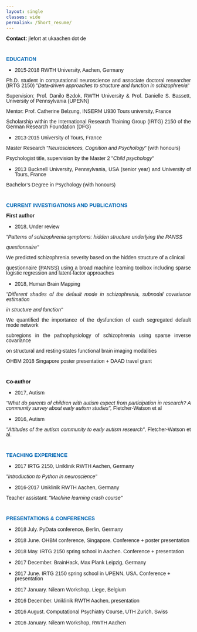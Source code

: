 ```yaml
---
layout: single
classes: wide
permalink: /Short_resume/
---
```


</head>
<body lang="en-US" dir="ltr">
<p align="justify" style="line-height: 100%"><font face="Noto Sans Mono CJK TC Regular, sans-serif"><font color="#000000"><b>C</b></font><font color="#000000"><b>ontact:
</b></font>jlefort at ukaachen dot de</font></p>
<p align="justify" style="margin-bottom: 0in; font-style: normal; line-height: 100%; text-decoration: none">
<br/>

</p>
<p align="justify" style="margin-bottom: 0in; font-style: normal; line-height: 100%; text-decoration: none">
<font color="#0066b3"><font face="Noto Sans Mono CJK TC Regular, sans-serif"><b>EDUCATION</b></font></font></p>
<p align="justify" style="margin-bottom: 0in; font-style: normal; font-weight: normal; line-height: 100%; text-decoration: none"></p>
<ul>
	<li/>
<p align="justify" style="margin-bottom: 0in; line-height: 100%">
	<font face="Noto Sans Mono CJK TC Regular, sans-serif"><span style="font-weight: normal">2015-2018
	RWTH University, Aachen, Germany</span></font></p>
</ul>
<p align="justify" style="margin-bottom: 0in; font-weight: normal; line-height: 100%">
<font face="Noto Sans Mono CJK TC Regular, sans-serif"><span style="text-decoration: none">Ph.D.
student in computational neuroscience</span> and associate doctoral
researcher (IRTG 2150) &quot;<i>Data-driven approaches to structure
and function in schizophrenia</i>&quot;</font></p>
<p align="justify" style="margin-bottom: 0in; font-weight: normal; line-height: 100%">
<font face="Noto Sans Mono CJK TC Regular, sans-serif"><span style="text-decoration: none">Supervision:
</span>Prof. Danilo Bzdok, RWTH University &amp; Prof. Danielle S.
Bassett, University of Pennsylvania (UPENN)</font></p>
<p style="margin-bottom: 0in; line-height: 100%"><font face="Noto Sans Mono CJK TC Regular, sans-serif"><span style="text-decoration: none">Mentor:
</span>Prof. Catherine Belzung, INSERM U930 Tours university, France</font></p>
<p align="justify" style="line-height: 100%"><font face="Noto Sans Mono CJK TC Regular, sans-serif"><span style="text-decoration: none"><span style="font-weight: normal">Scholarship</span></span></font><font face="Noto Sans Mono CJK TC Regular, sans-serif"><span style="font-weight: normal">
within the International Research Training Group (IRTG) 2150 of the
German Research Foundation (DFG)</span></font></p>
<ul>
	<li/>
<p align="justify" style="line-height: 100%"><font face="Noto Sans Mono CJK TC Regular, sans-serif"><span style="font-style: normal"><span style="font-weight: normal">201</span></span></font><font face="Noto Sans Mono CJK TC Regular, sans-serif"><span style="font-style: normal"><span style="font-weight: normal">3</span></span></font><font face="Noto Sans Mono CJK TC Regular, sans-serif"><span style="font-style: normal"><span style="font-weight: normal">-</span></span></font><font face="Noto Sans Mono CJK TC Regular, sans-serif"><span style="font-style: normal"><span style="font-weight: normal">2015
	</span></span></font><font face="Noto Sans Mono CJK TC Regular, sans-serif"><span style="font-style: normal"><span style="font-weight: normal">University
	</span></span></font><font face="Noto Sans Mono CJK TC Regular, sans-serif"><span style="font-style: normal"><span style="font-weight: normal">of</span></span></font><font face="Noto Sans Mono CJK TC Regular, sans-serif"><span style="font-style: normal"><span style="font-weight: normal">
	Tours, France</span></span></font></p>
</ul>
<p align="justify" style="margin-bottom: 0in; font-weight: normal; line-height: 100%">
<font face="Noto Sans Mono CJK TC Regular, sans-serif">Master
Research &quot;<i>Neurosciences, Cognition and Psychology</i>&quot;
(with honours)</font></p>
<p align="justify" style="margin-bottom: 0in; line-height: 100%"><font face="Noto Sans Mono CJK TC Regular, sans-serif"><span style="font-weight: normal">Psychologist
title, supervision by the Master 2 &quot;</span></font><font face="Noto Sans Mono CJK TC Regular, sans-serif"><i><span style="font-weight: normal">Child
psychology</span></i></font><font face="Noto Sans Mono CJK TC Regular, sans-serif"><span style="font-weight: normal">&quot;</span></font></p>
<p align="justify" style="margin-bottom: 0in; font-style: normal; font-weight: normal; line-height: 100%"></p>
<ul>
	<li/>
<p align="justify" style="margin-bottom: 0in; line-height: 100%">
	<font face="Noto Sans Mono CJK TC Regular, sans-serif"><span style="font-style: normal"><span style="font-weight: normal">2013
	Bucknell University, </span></span></font><font face="Noto Sans Mono CJK TC Regular, sans-serif"><span style="font-style: normal"><span style="font-weight: normal">Pennsylvania,
	</span></span></font><font face="Noto Sans Mono CJK TC Regular, sans-serif"><span style="font-style: normal"><span style="font-weight: normal">USA
	(senior year) and University </span></span></font><font face="Noto Sans Mono CJK TC Regular, sans-serif"><span style="font-style: normal"><span style="font-weight: normal">of</span></span></font><font face="Noto Sans Mono CJK TC Regular, sans-serif"><span style="font-style: normal"><span style="font-weight: normal">
	Tours, France</span></span></font></p>
</ul>
<p align="justify" style="margin-bottom: 0in; font-weight: normal; line-height: 100%">
<font face="Noto Sans Mono CJK TC Regular, sans-serif">Bachelor’s
Degree in Psychology (with honours)</font></p>
<p align="justify" style="margin-bottom: 0in; line-height: 100%"><br/>



</p>
<p align="justify" style="margin-bottom: 0in; line-height: 100%"><font color="#0066b3"><font face="Noto Sans Mono CJK TC Regular, sans-serif"><b>CURRENT
INVESTIGATIONS AND PUBLICATIONS</b></font></font></p>
<p align="justify" style="margin-bottom: 0in; line-height: 100%">

</p>
<p align="justify" style="margin-bottom: 0in; line-height: 100%"><font face="Noto Sans Mono CJK TC Regular, sans-serif"><b>First
author</b></font></p>
<ul>
	<li/>
<p align="justify" style="margin-bottom: 0in; font-style: normal; font-weight: normal; line-height: 100%">
	<font face="Noto Sans Mono CJK TC Regular, sans-serif">2018, Under
	review</font></p>
</ul>
<p align="justify" style="margin-bottom: 0in; font-weight: normal; line-height: 100%">
<font face="Noto Sans Mono CJK TC Regular, sans-serif"><i>&quot;Patterns
of schizophrenia symptoms: hidden structure underlying the PANSS</i></font></p>
<p align="justify" style="margin-bottom: 0in; font-weight: normal; line-height: 100%">
<font face="Noto Sans Mono CJK TC Regular, sans-serif"><i>questionnaire&quot;</i></font></p>
<p align="justify" style="margin-bottom: 0in; font-weight: normal; line-height: 100%">
<font face="Noto Sans Mono CJK TC Regular, sans-serif">We predicted
schizophrenia severity based on the hidden structure of a clinical</font></p>
<p align="justify" style="margin-bottom: 0in; font-weight: normal; line-height: 100%">
<font face="Noto Sans Mono CJK TC Regular, sans-serif">questionnaire
(PANSS) using a broad machine learning toolbox including sparse
logistic regression and latent-factor approaches</font></p>
<ul>
	<li/>
<p align="justify" style="margin-bottom: 0in; font-style: normal; font-weight: normal; line-height: 100%">
	<font face="Noto Sans Mono CJK TC Regular, sans-serif">2018, Human
	Brain Mapping</font></p>
</ul>
<p align="justify" style="margin-bottom: 0in; font-weight: normal; line-height: 100%">
<font face="Noto Sans Mono CJK TC Regular, sans-serif"><i>&quot;Different
shades of the default mode in schizophrenia, subnodal covariance
estimation</i></font></p>
<p align="justify" style="margin-bottom: 0in; font-weight: normal; line-height: 100%">
<font face="Noto Sans Mono CJK TC Regular, sans-serif"><i>in
structure and function&quot;</i></font></p>
<p align="justify" style="margin-bottom: 0in; line-height: 100%"><font face="Noto Sans Mono CJK TC Regular, sans-serif">We
quantified the importance of the dysfunction of each segregated
default mode network</font></p>
<p align="justify" style="margin-bottom: 0in; line-height: 100%"><font face="Noto Sans Mono CJK TC Regular, sans-serif">subregions
in the pathophysiology of schizophrenia using sparse inverse
covariance</font></p>
<p align="justify" style="margin-bottom: 0in; line-height: 100%"><font face="Noto Sans Mono CJK TC Regular, sans-serif">on
structural and resting-states functional brain imaging modalities</font></p>
<p align="justify" style="margin-bottom: 0in; line-height: 100%"><font face="Noto Sans Mono CJK TC Regular, sans-serif">OHBM
2018 Singapore poster presentation + DAAD travel grant</font></p>
<p align="justify" style="margin-bottom: 0in; line-height: 100%"><br/>

</p>
<p align="justify" style="margin-bottom: 0in; line-height: 100%"><font face="Noto Sans Mono CJK TC Regular, sans-serif"><font color="#000000"><b>C</b></font><font color="#000000"><b>o-author</b></font></font></p>
<ul>
	<li/>
<p align="justify" style="margin-bottom: 0in; font-weight: normal; line-height: 100%">
	<font face="Noto Sans Mono CJK TC Regular, sans-serif">2017, Autism</font></p>
</ul>
<p align="justify" style="margin-bottom: 0in; font-weight: normal; line-height: 100%">
<font face="Noto Sans Mono CJK TC Regular, sans-serif"><i>&quot;What
do parents of children with autism expect from participation in
research? A community survey about early autism studies&quot;,</i>
Fletcher-Watson et al</font></p>
<ul>
	<li/>
<p align="justify" style="margin-bottom: 0in; font-weight: normal; line-height: 100%">
	<font face="Noto Sans Mono CJK TC Regular, sans-serif">2016, Autism </font>
	</p>
</ul>
<p align="justify" style="margin-bottom: 0in; font-weight: normal; line-height: 100%">
<font face="Noto Sans Mono CJK TC Regular, sans-serif"><i>&quot;Attitudes
of the autism community to early autism research&quot;</i>,
Fletcher-Watson et al.</font></p>
<p align="justify" style="margin-bottom: 0in; line-height: 100%"><br/>



</p>
<p align="justify" style="margin-bottom: 0in; line-height: 100%"><font color="#0066b3"><font face="Noto Sans Mono CJK TC Regular, sans-serif"><b>TEACHING
EXPERIENCE</b></font></font></p>
<ul>
	<li/>
<p align="justify" style="margin-bottom: 0in; line-height: 100%">
	<font face="Noto Sans Mono CJK TC Regular, sans-serif">2017 IRTG
	2150, Uniklinik RWTH Aachen, </font><font face="Noto Sans Mono CJK TC Regular, sans-serif">Germany</font></p>
</ul>
<p align="justify" style="margin-bottom: 0in; line-height: 100%"><font face="Noto Sans Mono CJK TC Regular, sans-serif"><i>&quot;Introduction
to Python in neuroscience&quot;</i></font></p>
<ul>
	<li/>
<p align="justify" style="margin-bottom: 0in; line-height: 100%">
	<font face="Noto Sans Mono CJK TC Regular, sans-serif">2016-2017
	Uniklinik RWTH Aachen, </font><font face="Noto Sans Mono CJK TC Regular, sans-serif">Germany</font></p>
</ul>
<p align="justify" style="margin-bottom: 0in; line-height: 100%"><font face="Noto Sans Mono CJK TC Regular, sans-serif">Teacher
assistant: <i>&quot;Machine learning crash course&quot;</i></font></p>
<p style="margin-bottom: 0in; line-height: 100%"><br/>

</p>
<p style="font-style: normal; line-height: 100%"><font color="#0066b3"><font face="Noto Sans Mono CJK TC Regular, sans-serif"><b>PRESENTATIONS
&amp; CONFERENCES</b></font></font></p>
<ul>
	<li/>
<p style="margin-bottom: 0in; font-style: normal; line-height: 100%">
	<font face="Noto Sans Mono CJK TC Regular, sans-serif">2018 July.
	PyData conference, Berlin, Germany</font></p>
	<li/>
<p style="margin-bottom: 0in; font-style: normal; line-height: 100%">
	<font face="Noto Sans Mono CJK TC Regular, sans-serif">2018 June.
	OHBM conference, Singapore. Conference + poster presentation</font></p>
	<li/>
<p style="margin-bottom: 0in; font-style: normal; line-height: 100%">
	<font face="Noto Sans Mono CJK TC Regular, sans-serif">2018 May.
	IRTG 2150 spring school in Aachen. Conference + presentation</font></p>
	<li/>
<p style="margin-bottom: 0in; font-style: normal; line-height: 100%">
	<font face="Noto Sans Mono CJK TC Regular, sans-serif">2017
	December. BrainHack, Max Plank Leipzig, Germany</font></p>
	<li/>
<p style="margin-bottom: 0in; font-style: normal; line-height: 100%">
	<font face="Noto Sans Mono CJK TC Regular, sans-serif">2017 June.
	IRTG 2150 spring school in UPENN, USA. Conference + presentation</font></p>
	<li/>
<p style="margin-bottom: 0in; font-style: normal; line-height: 100%">
	<font face="Noto Sans Mono CJK TC Regular, sans-serif">2017 January.
	Nilearn Workshop, Liege, Belgium</font></p>
	<li/>
<p style="margin-bottom: 0in; font-style: normal; line-height: 100%">
	<font face="Noto Sans Mono CJK TC Regular, sans-serif">2016
	December. Uniklinik RWTH Aachen, presentation</font></p>
	<li/>
<p style="margin-bottom: 0in; font-style: normal; line-height: 100%">
	<font face="Noto Sans Mono CJK TC Regular, sans-serif">2016 August.
	Computational Psychiatry Course, UTH Zurich, Swiss</font></p>
	<li/>
<p style="margin-bottom: 0in; font-style: normal; line-height: 100%">
	<font face="Noto Sans Mono CJK TC Regular, sans-serif">2016 January.
	Nilearn Workshop, RWTH Aachen</font></p>
</ul>
<p style="margin-bottom: 0in; line-height: 100%"><br/>
